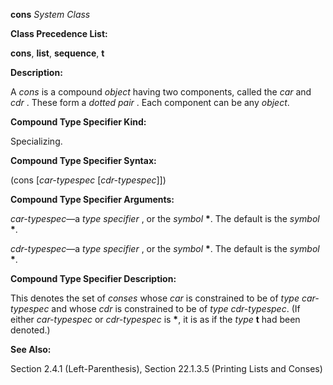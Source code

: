 **cons** *System Class* 



**Class Precedence List:** 



**cons**, **list**, **sequence**, **t** 



**Description:** 



A *cons* is a compound *object* having two components, called the *car* and *cdr* . These form a *dotted pair* . Each component can be any *object*. 



**Compound Type Specifier Kind:** 



Specializing. 



**Compound Type Specifier Syntax:** 



(cons [*car-typespec* [*cdr-typespec*]]) 



**Compound Type Specifier Arguments:** 



*car-typespec*—a *type specifier* , or the *symbol* **\***. The default is the *symbol* **\***. 



*cdr-typespec*—a *type specifier* , or the *symbol* **\***. The default is the *symbol* **\***. 



**Compound Type Specifier Description:** 



This denotes the set of *conses* whose *car* is constrained to be of *type car-typespec* and whose *cdr* is constrained to be of *type cdr-typespec*. (If either *car-typespec* or *cdr-typespec* is **\***, it is as if the *type* **t** had been denoted.) 



**See Also:** 



Section 2.4.1 (Left-Parenthesis), Section 22.1.3.5 (Printing Lists and Conses) 



